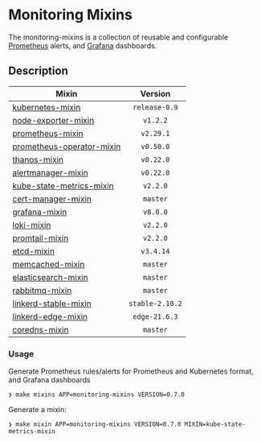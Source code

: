 # Monitoring Mixins

The monitoring-mixins is a collection of reusable and configurable
[Prometheus](https://prometheus.io/) alerts, and [Grafana](https://grafana.com)
dashboards.

## Description

| Mixin | Version |
|-------|:-------:|
| [kubernetes-mixin](https://monitoring.mixins.dev/kubernetes) | `release-0.9` |
| [node-exporter-mixin](https://monitoring.mixins.dev/node-exporter) | `v1.2.2` |
| [prometheus-mixin](https://monitoring.mixins.dev/prometheus) | `v2.29.1` |
| [prometheus-operator-mixin](https://monitoring.mixins.dev/prometheus-operator) | `v0.50.0` |
| [thanos-mixin](https://monitoring.mixins.dev/thanos) | `v0.22.0` |
| [alertmanager-mixin](https://monitoring.mixins.dev/alertmanager) | `v0.22.0` |
| [kube-state-metrics-mixin](https://monitoring.mixins.dev/kube-state-metrics) | `v2.2.0` |
| [cert-manager-mixin](https://monitoring.mixins.dev/cert-manager) | `master` |
| [grafana-mixin](https://github.com/grafana/grafana/tree/master/grafana-mixin) | `v8.0.0` |
| [loki-mixin](https://github.com/grafana/loki/tree/master/production/loki-mixin) | `v2.2.0`  |
| [promtail-mixin](https://monitoring.mixins.dev/promtail) | `v2.2.0` |
| [etcd-mixin](https://github.com/etcd-io/etcd/tree/master/Documentation/etcd-mixin) | `v3.4.14` |
| [memcached-mixin](https://monitoring.mixins.dev/memcached) | `master` |
| [elasticsearch-mixin](https://github.com/grafana/jsonnet-libs/tree/master/elasticsearch-mixin) | `master` |
| [rabbitmq-mixin](https://github.com/grafana/jsonnet-libs/tree/master/rabbitmq-mixin) | `master` |
| [linkerd-stable-mixin](https://github.com/nlamirault/monitoring-mixins/tree/master/mixins/linkerd-stable-mixin) | `stable-2.10.2` | 
| [linkerd-edge-mixin](https://github.com/nlamirault/monitoring-mixins/tree/master/mixins/linkerd-edge-mixin) | `edge-21.6.3` |
| [coredns-mixin](https://github.com/povilasv/coredns-mixin) | `master` |

### Usage

Generate Prometheus rules/alerts for Prometheus and Kubernetes format, and Grafana dashboards

```shell
❯ make mixins APP=monitoring-mixins VERSION=0.7.0
```

Generate a mixin:

```shell
❯ make mixin APP=monitoring-mixins VERSION=0.7.0 MIXIN=kube-state-metrics-mixin
```
